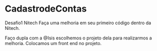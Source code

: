 # CadastrodeContas
Desafio1 Nitech
Faça uma melhoria em seu primeiro código dentro da Nitech.

Faço dupla com a @Isis escolhemos o projeto dela para realizarmos a melhoria.
Colocamos um front end no projeto.
